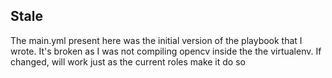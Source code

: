 ## Stale

The main.yml present here was the initial version of the playbook that I wrote. It's broken as I was not compiling opencv inside the the virtualenv. If changed, will work just as the current roles make it do so 
